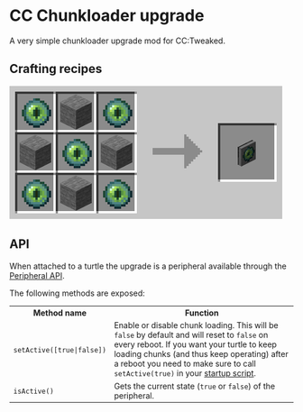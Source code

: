 # CC Chunkloader upgrade

A very simple chunkloader upgrade mod for CC:Tweaked.

## Crafting recipes

![Craft by forming an X from Ender Eyes and filling it in with stone](crafting.png)

## API
When attached to a turtle the upgrade is a peripheral available through the
[Peripheral API](https://www.computercraft.info/wiki/Peripheral_(API)).

The following methods are exposed:
<table>
    <tr><th>Method name </th><th>Function</th></tr>
    <tr>
        <td>
               <code>setActive([true|false])</code>     
        </td>
        <td>
            Enable or disable chunk loading. This will be <code>false</code> by default
            and will reset to <code>false</code> on every reboot. If you want your turtle
            to keep loading chunks (and thus keep operating) after a reboot you need to
            make sure to call <code>setActive(true)</code> in your 
            <a href="https://www.computercraft.info/wiki/Startup">startup script</a>.
        </td>
    </tr>
    <tr>
        <td><code>isActive()</code></td>
        <td>
            Gets the current state (<code>true</code> or <code>false</code>) of the peripheral.
        </td>
    </tr>
</table>